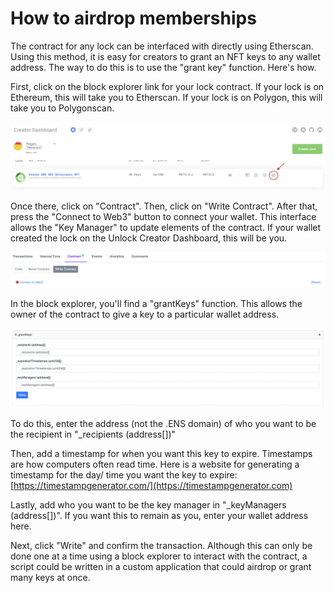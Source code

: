 # How to airdrop memberships

The contract for any lock can be interfaced with directly using Etherscan. Using this method, it is easy for creators to grant an NFT keys to any wallet address. The way to do this is to use the "grant key" function. Here's how.

First, click on the block explorer link for your lock contract. If your lock is on Ethereum, this will take you to Etherscan. If your lock is on Polygon, this will take you to Polygonscan.

![](<../../.gitbook/assets/Screen Shot 2021-12-06 at 2.43.55 PM.png>)

Once there, click on "Contract". Then, click on "Write Contract". After that, press the "Connect to Web3" button to connect your wallet. This interface allows the "Key Manager" to update elements of the contract. If your wallet created the lock on the Unlock Creator Dashboard, this will be you.

![](<../../.gitbook/assets/Screen Shot 2021-12-06 at 2.43.01 PM (1).png>)

In the block explorer, you'll find a "grantKeys" function. This allows the owner of the contract to give a key to a particular wallet address.&#x20;

![](<../../.gitbook/assets/Screen Shot 2021-12-07 at 10.07.14 AM.png>)

To do this, enter the address (not the .ENS domain) of who you want to be the recipient in "\_recipients (address\[])"

Then, add a timestamp for when you want this key to expire. Timestamps are how computers often read time. Here is a website for generating a timestamp for the day/ time you want the key to expire: [https://timestampgenerator.com/](https://timestampgenerator.com)

Lastly, add who you want to be the key manager in "\_keyManagers (address\[])". If you want this to remain as you, enter your wallet address here.

Next, click "Write" and confirm the transaction. Although this can only be done one at a time using a block explorer to interact with the contract, a script could be written in a custom application that could airdrop or grant many keys at once.

